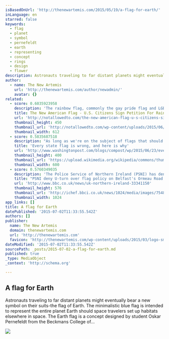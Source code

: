 ```yaml
---
isBasedOnUrl: 'http://thenewartemis.com/2015/05/19/a-flag-for-earth/'
inLanguage: en
starred: false
keywords:
  - flag
  - planet
  - symbol
  - pernefeldt
  - earth
  - representing
  - concept
  - rings
  - design
  - flower
description: Astronauts traveling to far distant planets might eventually bear a new symbol on their suits-the flag of Earth. The minimalistic blue flag is intended to represent the entire planet Earth should space travelers set up habitats elsewhere in space. The Earth flag is a concept designed by student Oskar Pernefeldt from the Beckmans College of...
author:
  - name: The New Artemis
    url: 'http://thenewartemis.com/author/newadmin/'
    avatar: {}
related:
  - score: 0.6035923958
    description: 'The rainbow flag, commonly the gay pride flag and LGBT pride flag, is a symbol of lesbian, gay, bisexual, and transgender (LGBT) pride and LGBT social movements. The flag is used as a symbol of gay pride and is now used worldwide.'
    title: The New American Flag - U.S. Citizens Sign Petition For Rainbow Flag
    url: 'http://notallowedto.com/the-new-american-flag-u-s-citizens-sign-petition-for-rainbow-flag/'
    thumbnail_height: 450
    thumbnail_url: 'http://notallowedto.com/wp-content/uploads/2015/06/new-american-flag.jpg'
    thumbnail_width: 612
  - score: 0.5835687518
    description: "As long as we're on the subject of flags that should and should not be flown in states, let's take a moment to talk about state flags. Every state flag is wrong. If you don't believe me, look at them. Here are the 50 worst."
    title: 'Every state flag is wrong, and here is why'
    url: 'http://www.washingtonpost.com/blogs/compost/wp/2015/06/23/every-state-flag-is-wrong-and-here-is-why/'
    thumbnail_height: 400
    thumbnail_url: 'https://upload.wikimedia.org/wikipedia/commons/thumb/5/5c/Flag_of_Alabama.svg/600px-Flag_of_Alabama.svg.png'
    thumbnail_width: 600
  - score: 0.5760349035
    description: 'The Police Service of Northern Ireland (PSNI) has denied a U-turn over its response to the flying of unionist flags on the Ormeau Road in Belfast. Last summer, the PSNI said it would treat the erection of flags in the mixed area as a breach of the peace.'
    title: "PSNI deny U-turn over flag policy on Belfast's Ormeau Road - BBC News"
    url: 'http://www.bbc.co.uk/news/uk-northern-ireland-33341150'
    thumbnail_height: 576
    thumbnail_url: 'http://ichef.bbci.co.uk/news/1024/media/images/75488000/jpg/_75488525_flags2.jpg'
    thumbnail_width: 1024
app_links: []
title: A flag for Earth
datePublished: '2015-07-02T11:33:55.542Z'
authors: []
publisher:
  name: The New Artemis
  domain: thenewartemis.com
  url: 'http://thenewartemis.com'
  favicon: 'http://thenewartemis.com/wp-content/uploads/2015/03/logo-small.png'
dateModified: '2015-07-02T11:33:55.542Z'
sourcePath: _posts/2015-07-02-a-flag-for-earth.md
published: true
_type: MediaObject
_context: 'http://schema.org'

---
```

<article style=""><h1>A flag for Earth</h1><p>Astronauts traveling to far distant planets might eventually bear a new symbol on their suits-the flag of Earth. The minimalistic blue flag is intended to represent the entire planet Earth should space travelers set up habitats elsewhere in space. The Earth flag is a concept designed by student Oskar Pernefeldt from the Beckmans College of...</p><img src="http://thenewartemis.com/wp-content/uploads/2015/05/flag1.jpg" /></article>